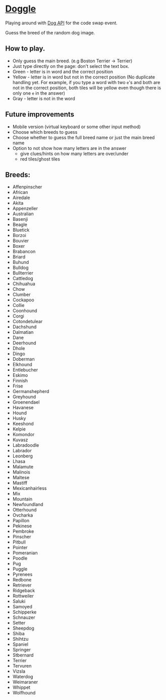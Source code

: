 # [Doggle](https://calvinatian.github.io/doggle/)

Playing around with [Dog API](https://dog.ceo/dog-api/) for the code swap event.

Guess the breed of the random dog image.

## How to play. 

* Only guess the main breed. (e.g Boston Terrier -> Terrier)
* Just type directly on the page: don't select the text box.
* Green - letter is in word and the correct position
* Yellow - letter is in word but not in the correct position (No duplicate handling yet. For example, if you type a word with two `e`'s and both are not in the correct position, both tiles will be yellow even though there is only one `e` in the answer)
* Gray - letter is not in the word

## Future improvements

* Mobile version (virtual keyboard or some other input method)
* Choose which breeds to guess
* Choose whether to guess the full breed name or just the main breed name
* Option to not show how many letters are in the answer
  * give clues/hints on how many letters are over/under
  * red tiles/ghost tiles

## Breeds:
<!-- <details>
<summary>Breeds:</summary> -->
* Affenpinscher
* African
* Airedale
* Akita
* Appenzeller
* Australian
* Basenji
* Beagle
* Bluetick
* Borzoi
* Bouvier
* Boxer
* Brabancon
* Briard
* Buhund
* Bulldog
* Bullterrier
* Cattledog
* Chihuahua
* Chow
* Clumber
* Cockapoo
* Collie
* Coonhound
* Corgi
* Cotondetulear
* Dachshund
* Dalmatian
* Dane
* Deerhound
* Dhole
* Dingo
* Doberman
* Elkhound
* Entlebucher
* Eskimo
* Finnish
* Frise
* Germanshepherd
* Greyhound
* Groenendael
* Havanese
* Hound
* Husky
* Keeshond
* Kelpie
* Komondor
* Kuvasz
* Labradoodle
* Labrador
* Leonberg
* Lhasa
* Malamute
* Malinois
* Maltese
* Mastiff
* Mexicanhairless
* Mix
* Mountain
* Newfoundland
* Otterhound
* Ovcharka
* Papillon
* Pekinese
* Pembroke
* Pinscher
* Pitbull
* Pointer
* Pomeranian
* Poodle
* Pug
* Puggle
* Pyrenees
* Redbone
* Retriever
* Ridgeback
* Rottweiler
* Saluki
* Samoyed
* Schipperke
* Schnauzer
* Setter
* Sheepdog
* Shiba
* Shihtzu
* Spaniel
* Springer
* Stbernard
* Terrier
* Tervuren
* Vizsla
* Waterdog
* Weimaraner
* Whippet
* Wolfhound
<!-- </details> -->
